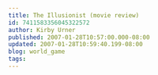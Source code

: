 ```yaml
---
title: The Illusionist (movie review)
id: 7411583356045322572
author: Kirby Urner
published: 2007-01-28T10:57:00.000-08:00
updated: 2007-01-28T10:59:40.199-08:00
blog: world_game
tags: 
---
```


